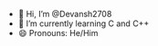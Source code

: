 - 👋 Hi, I’m @Devansh2708
- 🌱 I’m currently learning C and C++
- 😄 Pronouns: He/Him

<!---
Devansh2708/Devansh2708 is a ✨ special ✨ repository because its `README.md` (this file) appears on your GitHub profile.
You can click the Preview link to take a look at your changes.
--->
